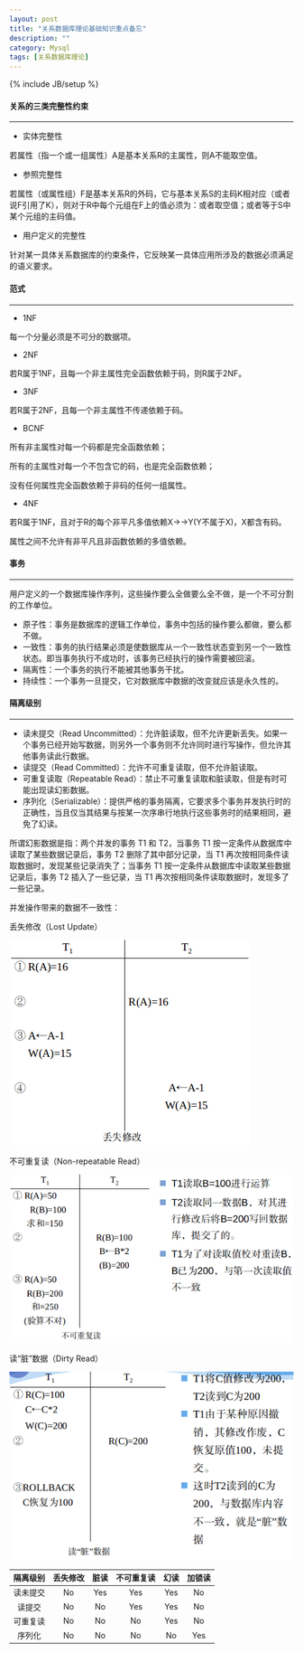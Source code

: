 ```yaml
---
layout: post
title: "关系数据库理论基础知识重点备忘"
description: ""
category: Mysql
tags: [关系数据库理论]
---
```

{% include JB/setup %}

#### 关系的三类完整性约束
- - -
* 实体完整性

若属性（指一个或一组属性）A是基本关系R的主属性，则A不能取空值。

* 参照完整性

若属性（或属性组）F是基本关系R的外码，它与基本关系S的主码K相对应（或者说F引用了K），则对于R中每个元组在F上的值必须为：或者取空值；或者等于S中某个元组的主码值。

* 用户定义的完整性

针对某一具体关系数据库的约束条件，它反映某一具体应用所涉及的数据必须满足的语义要求。

<!--more-->

#### 范式
- - -
* 1NF

每一个分量必须是不可分的数据项。

* 2NF

若R属于1NF，且每一个非主属性完全函数依赖于码，则R属于2NF。

* 3NF

若R属于2NF，且每一个非主属性不传递依赖于码。

* BCNF

所有非主属性对每一个码都是完全函数依赖；

所有的主属性对每一个不包含它的码，也是完全函数依赖；

没有任何属性完全函数依赖于非码的任何一组属性。

* 4NF

若R属于1NF，且对于R的每个非平凡多值依赖X->->Y(Y不属于X)，X都含有码。

属性之间不允许有非平凡且非函数依赖的多值依赖。

#### 事务
- - -
用户定义的一个数据库操作序列，这些操作要么全做要么全不做，是一个不可分割的工作单位。

* 原子性：事务是数据库的逻辑工作单位，事务中包括的操作要么都做，要么都不做。
* 一致性：事务的执行结果必须是使数据库从一个一致性状态变到另一个一致性状态。即当事务执行不成功时，该事务已经执行的操作需要被回滚。
* 隔离性：一个事务的执行不能被其他事务干扰。
* 持续性：一个事务一旦提交，它对数据库中数据的改变就应该是永久性的。

#### 隔离级别
- - -
* 读未提交（Read Uncommitted）：允许脏读取，但不允许更新丢失。如果一个事务已经开始写数据，则另外一个事务则不允许同时进行写操作，但允许其他事务读此行数据。
* 读提交（Read Committed）：允许不可重复读取，但不允许脏读取。
* 可重复读取（Repeatable Read）：禁止不可重复读取和脏读取，但是有时可能出现读幻影数据。
* 序列化（Serializable）：提供严格的事务隔离，它要求多个事务并发执行时的正确性，当且仅当其结果与按某一次序串行地执行这些事务时的结果相同，避免了幻读。

所谓幻影数据是指：两个并发的事务 T1 和 T2，当事务 T1 按一定条件从数据库中读取了某些数据记录后，事务 T2 删除了其中部分记录，当 T1 再次按相同条件读取数据时，发现某些记录消失了；当事务 T1 按一定条件从数据库中读取某些数据记录后，事务 T2 插入了一些记录，当 T1 再次按相同条件读取数据时，发现多了一些记录。

并发操作带来的数据不一致性：

丢失修改（Lost Update）

![Lost Update](/assets/img/201402250101.png)

不可重复读（Non-repeatable Read）

![Non-repeatable Read](/assets/img/201402250102.png)

读“脏”数据（Dirty Read）

![Dirty Read](/assets/img/201402250103.png)

|隔离级别|丢失修改|脏读|不可重复读|幻读|加锁读|
|:-----:|:-----:|:-----:|:-----:|:-----:|:-----:|
|读未提交|No|Yes|Yes|Yes|No|
|读提交|No|No|Yes|Yes|No|
|可重复读|No|No|No|Yes|No|
|序列化|No|No|No|No|Yes|